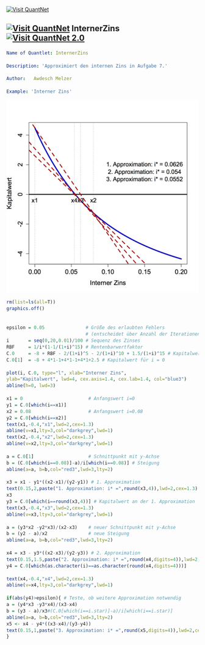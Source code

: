 [<img src="https://github.com/QuantLet/Styleguide-and-Validation-procedure/blob/master/pictures/banner.png" alt="Visit QuantNet">](http://quantlet.de/index.php?p=info)

## [<img src="https://github.com/QuantLet/Styleguide-and-Validation-procedure/blob/master/pictures/qloqo.png" alt="Visit QuantNet">](http://quantlet.de/) **InternerZins** [<img src="https://github.com/QuantLet/Styleguide-and-Validation-procedure/blob/master/pictures/QN2.png" width="60" alt="Visit QuantNet 2.0">](http://quantlet.de/d3/ia)


```yaml
Name of Quantlet: InternerZins 

Description: 'Approximiert den internen Zins in Aufgabe 7.' 

Author:   Awdesch Melzer 

Example: 'Interner Zins' 

```
![Picture1](10.jpg)

```R
rm(list=ls(all=T))
graphics.off()


epsilon = 0.05               # Größe des erlaubten Fehlers 
                             # (entscheidet über Anzahl der Iterationen)
i       = seq(0,20,0.01)/100 # Sequenz des Zinses
RBF     = 1/i*(1-1/(1+i)^15) # Rentenbarwertfaktor
C.0     = -8 + RBF - 2/(1+i)^5 - 2/(1+i)^10 + 1.5/(1+i)^15 # Kapitalwert
C.0[1]  = -8 + 4*1-1+4*1-1+4*1+2.5 # Kapitalwert für i = 0

plot(i, C.0, type="l", xlab="Interner Zins",
ylab="Kapitalwert", lwd=4, cex.axis=1.4, cex.lab=1.4, col="blue3")
abline(h=0, lwd=3)

x1 = 0                        # Anfangswert i=0
y1 = C.0[which(i==x1)]
x2 = 0.08                     # Anfangswert i=0.08
y2 = C.0[which(i==x2)]
text(x1,-0.4,"x1",lwd=2,cex=1.3)
abline(v=x1,lty=3,col="darkgrey",lwd=1)
text(x2,-0.4,"x2",lwd=2,cex=1.3)
abline(v=x2,lty=3,col="darkgrey",lwd=1)

a = C.0[1]                    # Schnittpunkt mit y-Achse
b = (C.0[which(i==0.08)]-a)/i[which(i==0.08)] # Steigung
abline(a=a, b=b,col="red3",lwd=3,lty=2)

x3 = x1 - y1*((x2-x1)/(y2-y1)) # 1. Approximation
text(0.15,2,paste("1. Approximation: i* =",round(x3,4)),lwd=2,cex=1.3)
x3
y3 = C.0[which(i==round(x3,4))] # Kapitalwert an der 1. Approximation
text(x3,-0.4,"x3",lwd=2,cex=1.3)
abline(v=x3,lty=3,col="darkgrey",lwd=1)

a = (y3*x2 -y2*x3)/(x2-x3)    # neuer Schnittpunkt mit y-Achse
b = (y2 - a)/x2               # neue Steigung
abline(a=a, b=b,col="red3",lwd=3,lty=2)

x4 = x3 - y3*((x2-x3)/(y2-y3)) # 2. Approximation
text(0.15,1.5,paste("2. Approximation: i* =",round(x4,digits=4)),lwd=2,cex=1.3)
y4 = C.0[which(as.character(i)==as.character(round(x4,digits=4)))]

text(x4,-0.4,"x4",lwd=2,cex=1.3)
abline(v=x4,lty=3,col="darkgrey",lwd=1)

if(abs(y4)>epsilon){ # Teste, ob weitere Approximation notwendig
a = (y4*x3 -y3*x4)/(x3-x4)
b = (y3 - a)/x3#(C.0[which(i==i.star)]-a)/i[which(i==i.star)]
abline(a=a, b=b,col="red3",lwd=3,lty=2)
x5 <- x4 - y4*((x3-x4)/(y3-y4))
text(0.15,1,paste("3. Approximation: i* =",round(x5,digits=4)),lwd=2,cex=1.3)
}
```
